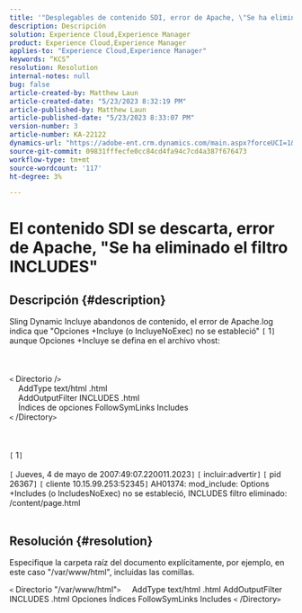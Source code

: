 ```yaml
---
title: '"Desplegables de contenido SDI, error de Apache, \"Se ha eliminado el filtro INCLUDES\"'
description: Descripción
solution: Experience Cloud,Experience Manager
product: Experience Cloud,Experience Manager
applies-to: "Experience Cloud,Experience Manager"
keywords: “KCS”
resolution: Resolution
internal-notes: null
bug: false
article-created-by: Matthew Laun
article-created-date: "5/23/2023 8:32:19 PM"
article-published-by: Matthew Laun
article-published-date: "5/23/2023 8:33:07 PM"
version-number: 3
article-number: KA-22122
dynamics-url: "https://adobe-ent.crm.dynamics.com/main.aspx?forceUCI=1&pagetype=entityrecord&etn=knowledgearticle&id=72bd3ce5-a8f9-ed11-8849-6045bd0065b6"
source-git-commit: 09831fffecfe0cc84cd4fa94c7cd4a387f676473
workflow-type: tm+mt
source-wordcount: '117'
ht-degree: 3%

---
```


# El contenido SDI se descarta, error de Apache, &quot;Se ha eliminado el filtro INCLUDES&quot;

## Descripción {#description}

Sling Dynamic Incluye abandonos de contenido, el error de Apache.log indica que &quot;Opciones +Incluye (o IncluyeNoExec) no se estableció&quot; `[` 1`]`  aunque Opciones +Incluye se defina en el archivo vhost:<br><br> <br><br>`<` Directorio /`>`
<br>    AddType text/html .html
<br>    AddOutputFilter INCLUDES .html
<br>    Índices de opciones FollowSymLinks Includes
<br>`<` /Directory`>` <br><br> <br><br>`[` 1`]` <br><br>`[` Jueves, 4 de mayo de 2007:49:07.220011.2023`]`  `[` incluir:advertir`]`  `[` pid 26367`]`  `[` cliente 10.15.99.253:52345`]`  AH01374: mod_include: Options +Includes (o IncludesNoExec) no se estableció, INCLUDES filtro eliminado: /content/page.html
<br> 

## Resolución {#resolution}


Especifique la carpeta raíz del documento explícitamente, por ejemplo, en este caso &quot;/var/www/html&quot;, incluidas las comillas.

`<` Directorio &quot;/var/www/html&quot;`>`
    AddType text/html .html AddOutputFilter INCLUDES .html Opciones Índices FollowSymLinks Includes
`<` /Directory`>`

